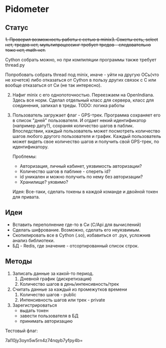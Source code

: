 # Pidometer #

## Статус ##

<del>1. Проверил возможность работы с сетью в minix3.
Сокеты есть, select нет, тредов нет, мультипроцессинг требует тредов - следовательно тоже нет, math нет.

Cython собрать можно, но при компиляции программы также требует thread.py

Попробовать собрать thread под minix, иначе - уйти на другую ОСь(что не хочется) либо отказаться от Cython в пользу других связок с С или вообще отказаться от Си (не так интересно).</del>

2.  Нафиг minix с его однопоточностью. Переезжаем на OpenIndiana. Здесь все норм.
    Сделал отдельный класс для сервера, класс для соединения, запихал в треды.
    TODO: логика работы
    
3.  Пользователь загружает флаг - GPS-трек. Программа сохраняет его в список "дней" пользователя.
    И отдает некий идентификатор (например дату?), сохраняя количество шагов в паблик.
    Впоследствии, каждый пользователь может посмотреть количество шагов любого другого пользователя и график.
    Каждый пользователь может видеть свое количество шагов и получить свой GPS-трек, по идентификатору.
    
    Проблемы:
    
    +   Авторизация, личный кабинет, уязвимость авторизации?
    +   Количество шагов в паблике - спереть id?
    +   id уникален и можно получить по нему без авторизации?
    +   Хранилище? уязвимо?
    
    Идея:
        Все-таки, сделать токены в каждой команде и двойной токен для привата.
    
    

## Идеи ##

+   Вставить переполнение где-то в Си (C/Api для вычислений)
+   Сделать шифрование. Возможно, сделать его неуязвимым.
+   Скопилировать все в Cython (.so), избавиться от .pyx, усложнив анализ библиотеки.
+   БД - Redis, где значение - отсортированный список строк.


## Методы ##

1.  Записать данные за какой-то период.
    1.  Дневной график (дискретизация)
    2.  Количество шагов в день/интенсивность/трек
2.  Считать данные за каждый из промежутков времени
    1.  Количество шагов - public
    2.  Интенсивность шагов или трек - private
3.  Зарегистрироваться
    +   выдать токен
    +   завести пользователя в БД
    +   принимать авторизацию


Тестовый флаг:

7al10jy3oyn5w5rn4z74nqyb7yfpy4b=